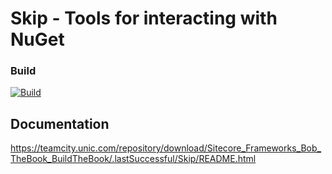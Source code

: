 # Skip - Tools for interacting with NuGet


### Build
[![Build](https://teamcity.unic.com/httpAuth/app/rest/builds/buildType:Sitecore_Frameworks_Bob_Skip_Build/statusIcon)](https://teamcity.unic.com/viewType.html?buildTypeId=Sitecore_Frameworks_Bob_Skip_Build)

## Documentation

<https://teamcity.unic.com/repository/download/Sitecore_Frameworks_Bob_TheBook_BuildTheBook/.lastSuccessful/Skip/README.html>
